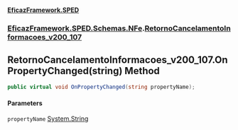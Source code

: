 #### [EficazFramework.SPED](EficazFrameworkSPED.md 'EficazFramework SPED')
### [EficazFramework.SPED.Schemas.NFe](EficazFramework.SPED.Schemas.NFe.md 'EficazFramework.SPED.Schemas.NFe').[RetornoCancelamentoInformacoes_v200_107](EficazFramework.SPED.Schemas.NFe/RetornoCancelamentoInformacoes_v200_107.md 'EficazFramework.SPED.Schemas.NFe.RetornoCancelamentoInformacoes_v200_107')

## RetornoCancelamentoInformacoes_v200_107.OnPropertyChanged(string) Method

```csharp
public virtual void OnPropertyChanged(string propertyName);
```
#### Parameters

<a name='EficazFramework.SPED.Schemas.NFe.RetornoCancelamentoInformacoes_v200_107.OnPropertyChanged(string).propertyName'></a>

`propertyName` [System.String](https://docs.microsoft.com/en-us/dotnet/api/System.String 'System.String')